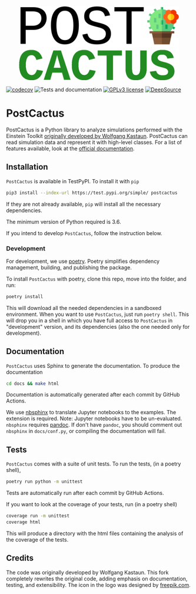 <p align="center">
<img src="https://github.com/Sbozzolo/PostCactus/raw/master/logo.png" width="435" height="200">
</p>

[![codecov](https://codecov.io/gh/Sbozzolo/PostCactus/branch/master/graph/badge.svg)](https://codecov.io/gh/Sbozzolo/PostCactus)
![Tests and documentation](https://github.com/Sbozzolo/PostCactus/workflows/Tests/badge.svg)
[![GPLv3
license](https://img.shields.io/badge/License-GPLv3-blue.svg)](http://perso.crans.org/besson/LICENSE.html)
[![DeepSource](https://static.deepsource.io/deepsource-badge-light-mini.svg)](https://deepsource.io/gh/Sbozzolo/PostCactus/?ref=repository-badge)

# PostCactus

PostCactus is a Python library to analyze simulations performed with the
Einstein Toolkit [originally developed by Wolfgang
Kastaun](https://github.com/wokast/PyCactus/tree/master/PostCactus). PostCactus
can read simulation data and represent it with high-level classes. For a list of
features available, look at the [official
documentation](https://sbozzolo.github.io/PostCactus).

## Installation

``PostCactus`` is available in TestPyPI. To install it with `pip`
``` bash
pip3 install --index-url https://test.pypi.org/simple/ postcactus
```
If they are not already available, `pip` will install all the necessary dependencies.

The minimum version of Python required is 3.6.

If you intend to develop ``PostCactus``, follow the instruction below.

### Development

For development, we use [poetry](https://python-poetry.org/). Poetry simplifies
dependency management, building, and publishing the package.

To install `PostCactus` with poetry, clone this repo, move into the folder, and run:
``` sh
poetry install
```
This will download all the needed dependencies in a sandboxed environment. When
you want to use ``PostCactus``, just run ``poetry shell``. This will drop you in
a shell in which you have full access to ``PostCactus`` in "development" version,
and its dependencies (also the one needed only for development).

## Documentation

`PostCactus` uses Sphinx to generate the documentation. To produce the documentation
```sh
cd docs && make html
```
Documentation is automatically generated after each commit by GitHub Actions.

We use [nbsphinx](https://nbsphinx.readthedocs.io/) to translate Jupyter
notebooks to the examples. The extension is required. Note: Jupyter notebooks
have to be un-evaluated. `nbsphinx` requires [pandoc](https://pandoc.org/). If
don't have `pandoc`, you should comment out `nbsphinx` in `docs/conf.py`, or
compiling the documentation will fail.

## Tests

`PostCactus` comes with a suite of unit tests. To run the tests, (in a poetry shell),
```sh
poetry run python -m unittest
```
Tests are automatically run after each commit by GitHub Actions.

If you want to look at the coverage of your tests, run (in a poetry shell)
```sh
coverage run -m unittest
coverage html
```
This will produce a directory with the html files containing the analysis of
the coverage of the tests.

## Credits

The code was originally developed by Wolfgang Kastaun. This fork completely
rewrites the original code, adding emphasis on documentation, testing, and
extensibility. The icon in the logo was designed by [freepik.com](freepik.com).

